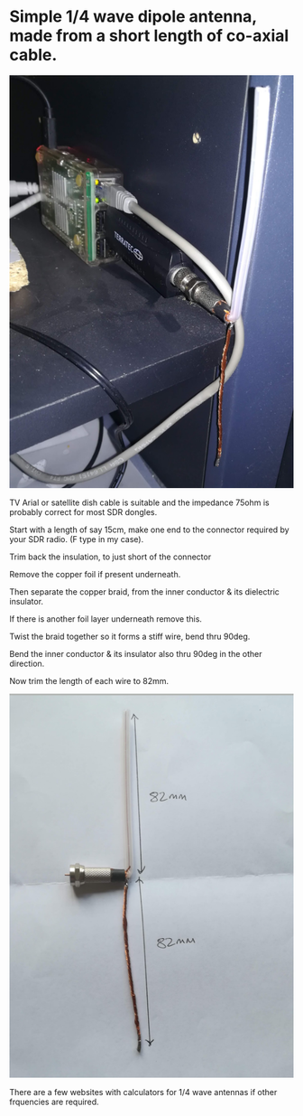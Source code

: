 Simple 1/4 wave dipole antenna, made from a short length of co-axial cable.
===========================================================================
![Homemade Dipole antenna](img/dipoleconnected.png?raw=true)

TV Arial or satellite dish cable is suitable and the impedance 75ohm is probably correct for most SDR dongles.

Start with a length of say 15cm, make one end to the connector required by your SDR radio. (F type in my case).

Trim back the insulation, to just short of the connector 

Remove the copper foil if present underneath.

Then separate the copper braid, from the inner conductor & its dielectric insulator.

If there is another foil layer underneath remove this.

Twist the braid together so it forms a stiff wire, bend thru 90deg.

Bend the inner conductor & its insulator also thru 90deg in the other direction.

Now trim the length of each wire to 82mm.

![Homemade Dipole diagram](img/dipolediagram.png?raw=true)

There are a few websites with calculators  for 1/4 wave antennas if other frquencies are required.
